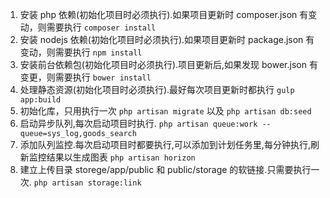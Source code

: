 1. 安装 php 依赖(初始化项目时必须执行).如果项目更新时 composer.json 有变动，则需要执行 ```composer install```
2. 安装 nodejs 依赖(初始化项目时必须执行).如果项目更新时 package.json 有变动，则需要执行 ```npm install```
3. 安装前台依赖包(初始化项目时必须执行).项目更新后,如果发现 bower.json 有变更，则需要执行 ```bower install```
4. 处理静态资源(初始化项目时必须执行).最好每次项目更新时都执行 ```gulp app:build```
5. 初始化库，只用执行一次 ```php artisan migrate``` 以及 ```php artisan db:seed```
6. 启动异步队列,每次启动项目时执行. ```php artisan queue:work --queue=sys_log,goods_search```
7. 添加队列监控.每次启动项目时都要执行,可以添加到计划任务里,每分钟执行,刷新监控结果以生成图表 ```php artisan horizon```
8. 建立上传目录 storege/app/public 和 public/storage 的软链接.只需要执行一次. ```php artisan storage:link```
